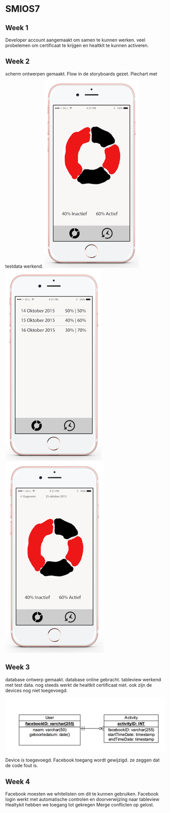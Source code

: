 # SMIOS7

## Week 1
Developer account aangemaakt om samen te kunnen werken.
veel probelemen om certificaat te krijgen en healtkit te kunnen activeren.

## Week 2
scherm ontwerpen gemaakt. 
Flow in de storyboards gezet. 
Piechart met testdata werkend.
![alt tag](https://github.com/mikerooijackers/SMIOS7/blob/master/layout/iPhone-6S-Portrait-Mockup.png)
![alt tag](https://github.com/mikerooijackers/SMIOS7/blob/master/layout/iPhone-6S-Portrait-Mockup-2.png)
![alt tag](https://github.com/mikerooijackers/SMIOS7/blob/master/layout/iPhone-6S-Portrait-Mockup-3.png)

## Week 3
database ontwerp gemaakt.
database online gebracht.
tableview werkend met test data.
nog steeds werkt de healtkit certificaat niet.
ook zijn de devices nog niet toegevoegd.

![alt tag](https://github.com/mikerooijackers/SMIOS7/blob/master/diagram/database.png)

Device is toegevoegd.
Facebook toegang wordt gewijzigd.
ze zeggen dat de code fout is.

## Week 4
Facebook moesten we whitelisten om dit te kunnen gebruiken.
Facebook login werkt met automatische controlen en doorverwijzing naar tableview
Healtykit hebben we toegang tot gekregen
Merge conflicten op gelost.
